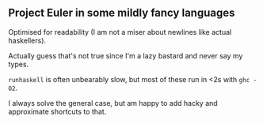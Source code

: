 ## Project Euler in some mildly fancy languages

Optimised for readability (I am not a miser about newlines like actual haskellers). 

Actually guess that's not true since I'm a lazy bastard and never say my types.

`runhaskell` is often unbearably slow, but most of these run in <2s with `ghc -O2`.

I always solve the general case, but am happy to add hacky and approximate shortcuts to that.